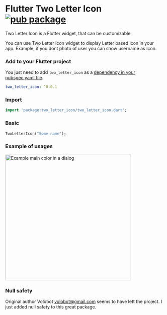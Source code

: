 # Flutter Two Letter Icon [![pub package](https://img.shields.io/pub/v/flutter_material_color_picker.svg)](https://pub.dartlang.org/packages/flutter_material_color_picker)

Two Letter Icon is a Flutter widget, that can be customizable.

You can use Two Letter Icon widget to display Letter based Icon in your app.
Example, if you dont photo of user you can show username as Icon.

### Add to your Flutter project

You just need to add `two_letter_icon` as a [dependency in your pubspec.yaml file](https://flutter.io/using-packages/).

```yaml
two_letter_icon: ^0.0.1
```


### Import

```dart
import 'package:two_letter_icon/two_letter_icon.dart';
```

### Basic

```dart
TwoLetterIcon("Some name");
```

### Example of usages


<img title="Example main color in a dialog" src="https://raw.githubusercontent.com/volobot-admin/flutter-two-letter-icon/master/screenshot-1562751840670.jpg?raw=true" width="400" />

### Null safety
Original author Volobot <volobot@gmail.com> seems to have left the project.
I just added null safety to this great package.